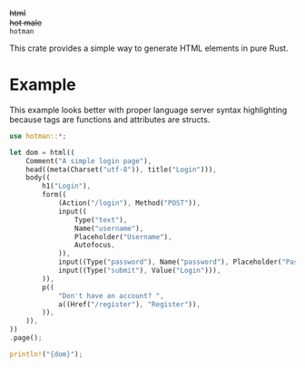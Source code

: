 ~~html~~
<br>
~~hot male~~
<br>
`hotman`

This crate provides a simple way to generate HTML elements in pure Rust.

# Example

This example looks better with proper language server syntax highlighting
because tags are functions and attributes are structs.
```rust
use hotman::*;

let dom = html((
    Comment("A simple login page"),
    head((meta(Charset("utf-8")), title("Login"))),
    body((
        h1("Login"),
        form((
            (Action("/login"), Method("POST")),
            input((
                Type("text"),
                Name("username"),
                Placeholder("Username"),
                Autofocus,
            )),
            input((Type("password"), Name("password"), Placeholder("Password"))),
            input((Type("submit"), Value("Login"))),
        )),
        p((
            "Don't have an account? ",
            a((Href("/register"), "Register")),
        )),
    )),
))
.page();

println!("{dom}");
```